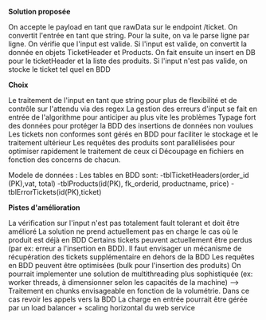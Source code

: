 **Solution proposée**

On accepte le payload en tant que rawData sur le endpoint /ticket.
On convertit l'entrée en tant que string. Pour la suite, on va le parse ligne par ligne.
On vérifie que l'input est valide.
Si l'input est valide, on convertit la donnée en objets TicketHeader et Products.
On fait ensuite un insert en DB pour le ticketHeader et la liste des produits.
Si l'input n'est pas valide, on stocke le ticket tel quel en BDD

**Choix**

Le traitement de l'input en tant que string pour plus de flexibilité et de contrôle sur l'attendu via des regex
La gestion des erreurs d'input se fait en entrée de l'algorithme pour anticiper au plus vite les problèmes
Typage fort des données pour protéger la BDD des insertions de données non voulues
Les tickets non conformes sont gérés en BDD pour faciliter le stockage et le traitement ultérieur
Les requêtes des produits sont parallélisées pour optimiser rapidement le traitement de ceux ci
Découpage en fichiers en fonction des concerns de chacun.

Modele de données :
Les tables en BDD sont:
-tblTicketHeaders(order_id (PK),vat, total)
-tblProducts(id(PK), fk_orderid, productname, price)
-tblErrorTickets(id(PK),ticket)

**Pistes d'amélioration**

La vérification sur l'input n'est pas totalement fault tolerant et doit être amélioré
La solution ne prend actuellement pas en charge le cas où le produit est déjà en BDD
Certains tickets peuvent actuellement être perdus (par ex: erreur a l'insertion en BDD). Il faut envisager un mécanisme de récupération des tickets supplémentaire en dehors de la BDD
Les requêtes en BDD peuvent être optimisées (bulk pour l'insertion des produits)
On pourrait implementer une solution de multithreading plus sophistiquée (ex: worker threads, à dimensionner selon les capacités de la machine)
--> Traitement en chunks envisageable en fonction de la volumétrie. Dans ce cas revoir les appels vers la BDD
La charge en entrée pourrait être gérée par un load balancer + scaling horizontal du web service
